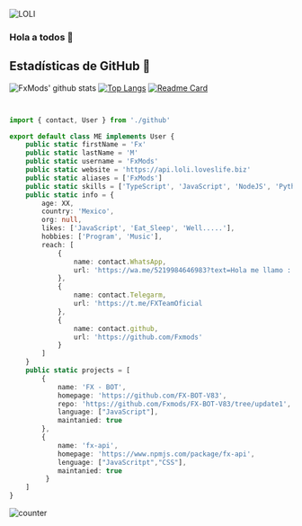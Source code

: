 ![LOLI](https://raw.githubusercontent.com/LoliKillers/LoliKillers/main/preview.gif)
### Hola a todos 👋


## Estadísticas de GitHub 🌟

![FxMods' github stats](https://github-readme-stats.vercel.app/api?username=Fxmods&theme=chartreuse-dark&count_private=true&show_icons=true&cache_seconds=1800)
[![Top Langs](https://github-readme-stats.vercel.app/api/top-langs/?username=Fxmods&theme=chartreuse-dark&layout=compact)](https://github.com/Fxmods/Fxmods)
[![Readme Card](https://github-readme-stats.vercel.app/api/pin/?username=LoliKillers&repo=Apriliya-Api&theme=blue-green)](https://github.com/LoliKillers/LoliKillers)

```TypeScript


import { contact, User } from './github'

export default class ME implements User {
    public static firstName = 'Fx'
    public static lastName = 'M'
    public static username = 'FxMods'
    public static website = 'https://api.loli.loveslife.biz'
    public static aliases = ['FxMods']
    public static skills = ['TypeScript', 'JavaScript', 'NodeJS', 'Python']
    public static info = {
        age: XX,
        country: 'Mexico',
        org: null,
        likes: ['JavaScript', 'Eat_Sleep', 'Well.....'],
        hobbies: ['Program', 'Music'],
        reach: [
            {
                name: contact.WhatsApp,
                url: 'https://wa.me/5219984646983?text=Hola me llamo : _________...'
            },
            {
                name: contact.Telegarm,
                url: 'https://t.me/FXTeamOficial
            },
            {
                name: contact.github,
                url: 'https://github.com/Fxmods'
            }
        ]
    }
    public static projects = [
        {
            name: 'FX - BOT',
            homepage: 'https://github.com/FX-BOT-V83',
            repo: 'https://github.com/Fxmods/FX-BOT-V83/tree/update1',
            language: ["JavaScript"],
            maintanied: true
        },
        {
            name: 'fx-api',
            homepage: 'https://www.npmjs.com/package/fx-api',
            lenguage: ["JavaScritpt","CSS"],
            maintanied: true
         }
    ]
}

```

![counter](https://komarev.com/ghpvc/?username=Fxmods&style=flat-square)

